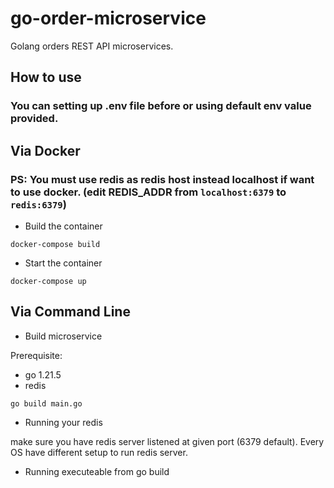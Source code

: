 # go-order-microservice
Golang orders REST API microservices.

## How to use

### You can setting up .env file before or using default env value provided.

## Via Docker

### PS: You must use redis as redis host instead localhost if want to use docker. (edit REDIS_ADDR from ```localhost:6379``` to ```redis:6379```)

- Build the container

```docker-compose build```

- Start the container

```docker-compose up```

## Via Command Line

- Build microservice

Prerequisite:
- go 1.21.5
- redis

```go build main.go```

- Running your redis

make sure you have redis server listened at given port (6379 default). Every OS have different setup to run redis server.

- Running executeable from go build
